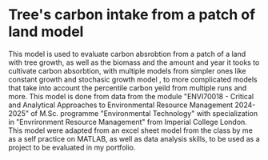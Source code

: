 # **Tree's carbon intake from a patch of land model**
This model is used to evaluate carbon absrobtion from a patch of a land with tree growth, as well as the biomass and the amount and year it tooks to cultivate carbon absorbtion, with multiple models from simpler ones like constant growth and stochasic growth model , to more complicated models
that take into account the percentile carbon yeild from multiple runs and more.
This model is done from data from the module "ENVI70018 - Critical and Analytical Approaches to Environmental Resource Management 2024-2025" 
of M.Sc. programme "Environmental Technology" with specialization in "Envrironment Resource Management" from Imperial College London.
This model were adapted from an excel sheet model from the class by me as a self practice on MATLAB, as well as data analysis skills, to be used
as a project to be evaluated in my portfolio.
